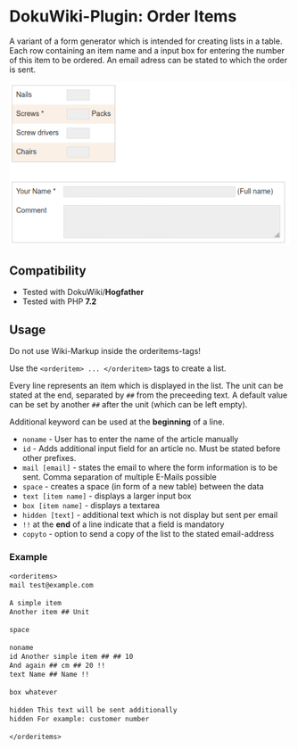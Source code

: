 # DokuWiki-Plugin: Order Items

A variant of a form generator which is intended for creating lists in a table. Each row containing an item name and a input box for entering the number of this item to be ordered. An email adress can be stated to which the order is sent.

![Screenshot](screenshot.png)

## Compatibility

* Tested with DokuWiki/**Hogfather**
* Tested with PHP **7.2**

## Usage

Do not use Wiki-Markup inside the orderitems-tags!

Use the ``<orderitem> ... </orderitem>`` tags to create a list.

Every line represents an item which is displayed in the list. The unit can be stated at the end, separated by ``##`` from the preceeding text. A default value can be set by another ``##`` 
after the unit (which can be left empty).

Additional keyword can be used at the **beginning** of a line.

* ``noname`` - User has to enter the name of the article manually
* ``id`` - Adds additional input field for an article no. Must be stated before other prefixes.
* ``mail [email]`` - states the email to where the form information is to be sent. Comma separation of multiple E-Mails possible
* ``space`` - creates a space (in form of a new table) between the data
* ``text [item name]`` - displays a larger input box
* ``box [item name]`` - displays a textarea
* ``hidden [text]`` - additional text which is not display but sent per email
* ``!!`` at the **end** of a line indicate that a field is mandatory
* ``copyto`` - option to send a copy of the list to the stated email-address

### Example

```
<orderitems>
mail test@example.com

A simple item
Another item ## Unit

space

noname
id Another simple item ## ## 10
And again ## cm ## 20 !!
text Name ## Name !!

box whatever

hidden This text will be sent additionally
hidden For example: customer number

</orderitems>
```
